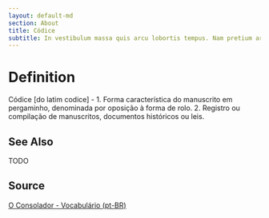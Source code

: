 ```yaml
---
layout: default-md
section: About
title: Códice
subtitle: In vestibulum massa quis arcu lobortis tempus. Nam pretium arcu in odio vulputate luctus.
---
```


# Definition
Códice [do latim codice] - 1. Forma característica do manuscrito em pergaminho, denominada por oposição à forma de rolo. 2. Registro ou compilação de manuscritos, documentos históricos ou leis.

## See Also
TODO

## Source
[O Consolador - Vocabulário (pt-BR)](http://www.oconsolador.com.br/linkfixo/vocabulario/principal.html)


